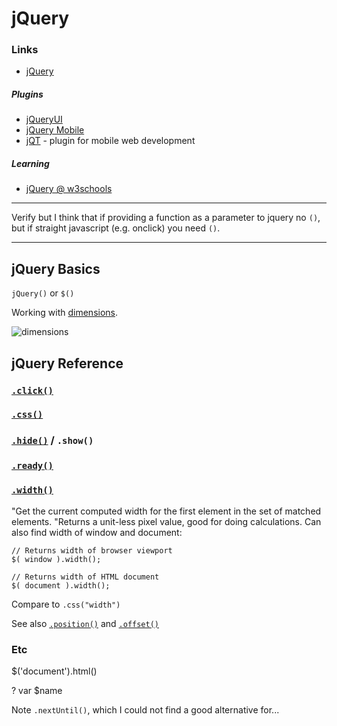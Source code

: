 # jQuery


### Links

- [jQuery](https://jquery.com)

##### Plugins

- [jQueryUI](https://jqueryui.com)
- [jQuery Mobile](https://jquerymobile.com)
- [jQT](http://jqtjs.com/) - plugin for mobile web development

##### Learning

- [jQuery @ w3schools](http://www.w3schools.com/jquery/)

---


Verify but I think that if providing a function as a parameter to jquery no `()`, but if straight javascript (e.g. onclick) you need `()`.


---

## jQuery Basics


`jQuery()` or `$()`


Working with [dimensions](http://www.w3schools.com/jquery/jquery_dimensions.asp).

![dimensions](http://www.w3schools.com/jquery/img_jquerydim.gif)


## jQuery Reference


### [`.click()`]()

### [`.css()`](https://api.jquery.com/css/)


### [`.hide()`](https://api.jquery.com/hide/) / `.show()`


### [`.ready()`](https://api.jquery.com/ready/)




### [`.width()`](https://api.jquery.com/width/)

"Get the current computed width for the first element in the set of matched elements. "Returns a unit-less pixel value, good for doing calculations. Can also find width of window and document:


    // Returns width of browser viewport
    $( window ).width();
     
    // Returns width of HTML document
    $( document ).width();

Compare to `.css("width")`

See also [`.position()`](https://api.jquery.com/position/) and [`.offset()`](https://api.jquery.com/offset/)

### Etc

$('document').html()

? var $name

Note `.nextUntil()`, which I could not find a good alternative for...


